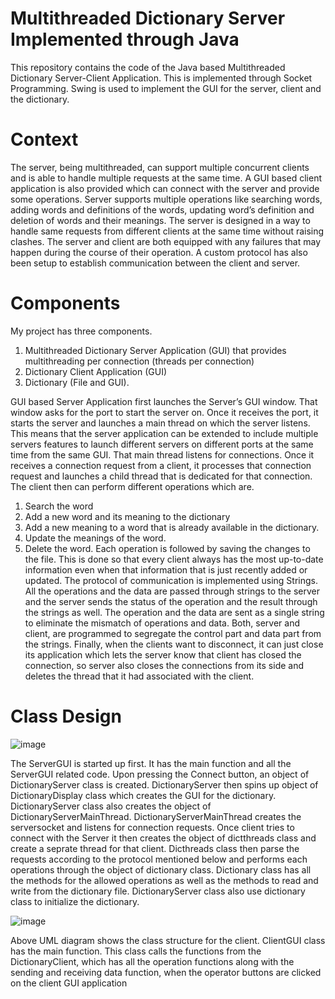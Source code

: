 # Multithreaded Dictionary Server Implemented through Java
This repository contains the code of the Java based Multithreaded Dictionary Server-Client Application. This is implemented through Socket Programming. Swing is used to implement the GUI for the server, client and the dictionary.

# Context

The server, being multithreaded, can support multiple concurrent clients and is able to handle multiple requests at the same time. A GUI based client application is also provided which can connect with the server and provide some operations. Server supports multiple operations like searching words, adding words and definitions of the words, updating word’s definition and deletion of words and their meanings. The server is designed in a way to handle same requests from different clients at the same time without raising clashes. The server and client are both equipped with any failures that may happen during the course of their operation. A custom protocol has also been setup to establish communication between the client and server.

# Components

My project has three components. 
1.	Multithreaded Dictionary Server Application (GUI) that provides multithreading per connection (threads per connection)
2.	Dictionary Client Application (GUI)
3.	Dictionary (File and GUI).

GUI based Server Application first launches the Server’s GUI window. That window asks for the port to start the server on. Once it receives the port, it starts the server and launches a main thread on which the server listens. This means that the server application can be extended to include multiple servers features to launch different servers on different ports at the same time from the same GUI.  That main thread listens for connections. Once it receives a connection request from a client, it processes that connection request and launches a child thread that is dedicated for that connection. The client then can perform different operations which are. 
1.	Search the word
2.	Add a new word and its meaning to the dictionary 
3.	Add a new meaning to a word that is already available in the dictionary. 
4.	Update the meanings of the word. 
5.	Delete the word.
Each operation is followed by saving the changes to the file. This is done so that every client always has the most up-to-date information even when that information that is just recently added or updated. The protocol of communication is implemented using Strings. All the operations and the data are passed through strings to the server and the server sends the status of the operation and the result through the strings as well. The operation and the data are sent as a single string to eliminate the mismatch of operations and data. Both, server and client, are programmed to segregate the control part and data part from the strings. Finally, when the clients want to disconnect, it can just close its application which lets the server know that client has closed the connection, so server also closes the connections from its side and deletes the thread that it had associated with the client. 

# Class Design

![image](https://user-images.githubusercontent.com/12232515/174495086-6e756b51-5732-47f7-88d2-8abc16ce4d80.png)

The ServerGUI is started up first. It has the main function and all the ServerGUI related code. Upon pressing the Connect button, an object of DictionaryServer class is created. DictionaryServer then spins up object of DictionaryDisplay class which creates the GUI for the dictionary. DictionaryServer class also creates the object of DictionaryServerMainThread. DictionaryServerMainThread creates the serversocket and listens for connection requests. Once client tries to connect with the Server it then creates the object of dictthreads class and create a seprate thread for that client. Dicthreads class then parse the requests according to the protocol mentioned below and performs each operations through the object of dictionary class. Dictionary class has all the methods for the allowed operations as well as the methods to read and write from the dictionary file. DictionaryServer class also use dictionary class to initialize the dictionary. 

![image](https://user-images.githubusercontent.com/12232515/174495108-d84251e4-dce4-48e1-9cba-6dbfb465829a.png)

Above UML diagram shows the class structure for the client. ClientGUI class has the main function. This class calls the functions from the DictionaryClient, which has all the operation functions along with the sending and receiving data function, when the operator buttons are clicked on the client GUI application


